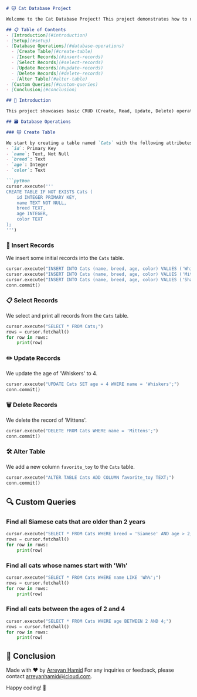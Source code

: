 ```markdown
# 🐱 Cat Database Project

Welcome to the Cat Database Project! This project demonstrates how to use SQLite in Python to manage a database of cats. 🐾

## 📋 Table of Contents
- [Introduction](#introduction)
- [Setup](#setup)
- [Database Operations](#database-operations)
  - [Create Table](#create-table)
  - [Insert Records](#insert-records)
  - [Select Records](#select-records)
  - [Update Records](#update-records)
  - [Delete Records](#delete-records)
  - [Alter Table](#alter-table)
- [Custom Queries](#custom-queries)
- [Conclusion](#conclusion)

## 🐾 Introduction

This project showcases basic CRUD (Create, Read, Update, Delete) operations on a SQLite database using Python. We will manage a table of cats, each with attributes like name, breed, age, and color. Additionally, we will perform some custom queries to fetch specific data.

## 🗃️ Database Operations

### 🐱 Create Table

We start by creating a table named `Cats` with the following attributes:
- `id`: Primary Key
- `name`: Text, Not Null
- `breed`: Text
- `age`: Integer
- `color`: Text

```python
cursor.execute('''
CREATE TABLE IF NOT EXISTS Cats (
    id INTEGER PRIMARY KEY,
    name TEXT NOT NULL,
    breed TEXT,
    age INTEGER,
    color TEXT
);
''')
```

### 🐾 Insert Records

We insert some initial records into the `Cats` table.

```python
cursor.execute("INSERT INTO Cats (name, breed, age, color) VALUES ('Whiskers', 'Siamese', 3, 'white');")
cursor.execute("INSERT INTO Cats (name, breed, age, color) VALUES ('Mittens', 'Tabby', 2, 'brown');")
cursor.execute("INSERT INTO Cats (name, breed, age, color) VALUES ('Shadow', 'Persian', 5, 'black');")
conn.commit()
```

### 📋 Select Records

We select and print all records from the `Cats` table.

```python
cursor.execute("SELECT * FROM Cats;")
rows = cursor.fetchall()
for row in rows:
    print(row)
```

### ✏️ Update Records

We update the age of 'Whiskers' to 4.

```python
cursor.execute("UPDATE Cats SET age = 4 WHERE name = 'Whiskers';")
conn.commit()
```

### 🗑️ Delete Records

We delete the record of 'Mittens'.

```python
cursor.execute("DELETE FROM Cats WHERE name = 'Mittens';")
conn.commit()
```

### 🛠️ Alter Table

We add a new column `favorite_toy` to the `Cats` table.

```python
cursor.execute("ALTER TABLE Cats ADD COLUMN favorite_toy TEXT;")
conn.commit()
```

## 🔍 Custom Queries

### Find all Siamese cats that are older than 2 years

```python
cursor.execute("SELECT * FROM Cats WHERE breed = 'Siamese' AND age > 2;")
rows = cursor.fetchall()
for row in rows:
    print(row)
```

### Find all cats whose names start with 'Wh'

```python
cursor.execute("SELECT * FROM Cats WHERE name LIKE 'Wh%';")
rows = cursor.fetchall()
for row in rows:
    print(row)
```

### Find all cats between the ages of 2 and 4

```python
cursor.execute("SELECT * FROM Cats WHERE age BETWEEN 2 AND 4;")
rows = cursor.fetchall()
for row in rows:
    print(row)
```

## 🎉 Conclusion

Made with ❤️ by [Arreyan Hamid](https://github.com/GriffinBlackbirdd)
For any inquiries or feedback, please contact [arreyanhamid@icloud.com](mailto:arreyanhamid@icloud.com).

Happy coding! 🚀

```
